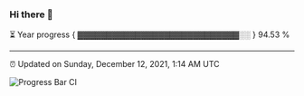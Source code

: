 ### Hi there 👋

⏳ Year progress { ▓▓▓▓▓▓▓▓▓▓▓▓▓▓▓▓▓▓▓▓▓▓▓▓▓▓▓▓░░ } 94.53 %

---

⏰ Updated on Sunday, December 12, 2021, 1:14 AM UTC

![Progress Bar CI](https://github.com/arthurbuhl/arthurbuhl/workflows/Progress%20Bar%20CI/badge.svg)
